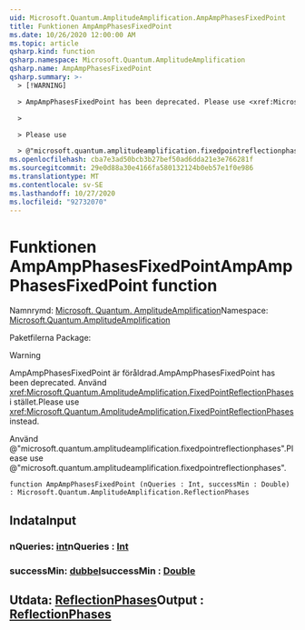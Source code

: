 ```yaml
---
uid: Microsoft.Quantum.AmplitudeAmplification.AmpAmpPhasesFixedPoint
title: Funktionen AmpAmpPhasesFixedPoint
ms.date: 10/26/2020 12:00:00 AM
ms.topic: article
qsharp.kind: function
qsharp.namespace: Microsoft.Quantum.AmplitudeAmplification
qsharp.name: AmpAmpPhasesFixedPoint
qsharp.summary: >-
  > [!WARNING]

  > AmpAmpPhasesFixedPoint has been deprecated. Please use <xref:Microsoft.Quantum.AmplitudeAmplification.FixedPointReflectionPhases> instead.

  >

  > Please use

  > @"microsoft.quantum.amplitudeamplification.fixedpointreflectionphases".
ms.openlocfilehash: cba7e3ad50bcb3b27bef50ad6dda21e3e766281f
ms.sourcegitcommit: 29e0d88a30e4166fa580132124b0eb57e1f0e986
ms.translationtype: MT
ms.contentlocale: sv-SE
ms.lasthandoff: 10/27/2020
ms.locfileid: "92732070"
---
```

# <a name="ampampphasesfixedpoint-function"></a><span data-ttu-id="d3b18-102">Funktionen AmpAmpPhasesFixedPoint</span><span class="sxs-lookup"><span data-stu-id="d3b18-102">AmpAmpPhasesFixedPoint function</span></span>

<span data-ttu-id="d3b18-103">Namnrymd: [Microsoft. Quantum. AmplitudeAmplification](xref:Microsoft.Quantum.AmplitudeAmplification)</span><span class="sxs-lookup"><span data-stu-id="d3b18-103">Namespace: [Microsoft.Quantum.AmplitudeAmplification](xref:Microsoft.Quantum.AmplitudeAmplification)</span></span>

<span data-ttu-id="d3b18-104">Paketfilerna [](https://nuget.org/packages/)</span><span class="sxs-lookup"><span data-stu-id="d3b18-104">Package: [](https://nuget.org/packages/)</span></span>


> [!WARNING]
> <span data-ttu-id="d3b18-105">AmpAmpPhasesFixedPoint är föråldrad.</span><span class="sxs-lookup"><span data-stu-id="d3b18-105">AmpAmpPhasesFixedPoint has been deprecated.</span></span> <span data-ttu-id="d3b18-106">Använd <xref:Microsoft.Quantum.AmplitudeAmplification.FixedPointReflectionPhases> i stället.</span><span class="sxs-lookup"><span data-stu-id="d3b18-106">Please use <xref:Microsoft.Quantum.AmplitudeAmplification.FixedPointReflectionPhases> instead.</span></span>
>
> <span data-ttu-id="d3b18-107">Använd @"microsoft.quantum.amplitudeamplification.fixedpointreflectionphases".</span><span class="sxs-lookup"><span data-stu-id="d3b18-107">Please use @"microsoft.quantum.amplitudeamplification.fixedpointreflectionphases".</span></span>



```qsharp
function AmpAmpPhasesFixedPoint (nQueries : Int, successMin : Double) : Microsoft.Quantum.AmplitudeAmplification.ReflectionPhases
```


## <a name="input"></a><span data-ttu-id="d3b18-108">Indata</span><span class="sxs-lookup"><span data-stu-id="d3b18-108">Input</span></span>

### <a name="nqueries--int"></a><span data-ttu-id="d3b18-109">nQueries: [int](xref:microsoft.quantum.lang-ref.int)</span><span class="sxs-lookup"><span data-stu-id="d3b18-109">nQueries : [Int](xref:microsoft.quantum.lang-ref.int)</span></span>




### <a name="successmin--double"></a><span data-ttu-id="d3b18-110">successMin: [dubbel](xref:microsoft.quantum.lang-ref.double)</span><span class="sxs-lookup"><span data-stu-id="d3b18-110">successMin : [Double](xref:microsoft.quantum.lang-ref.double)</span></span>





## <a name="output--reflectionphases"></a><span data-ttu-id="d3b18-111">Utdata: [ReflectionPhases](xref:Microsoft.Quantum.AmplitudeAmplification.ReflectionPhases)</span><span class="sxs-lookup"><span data-stu-id="d3b18-111">Output : [ReflectionPhases](xref:Microsoft.Quantum.AmplitudeAmplification.ReflectionPhases)</span></span>

